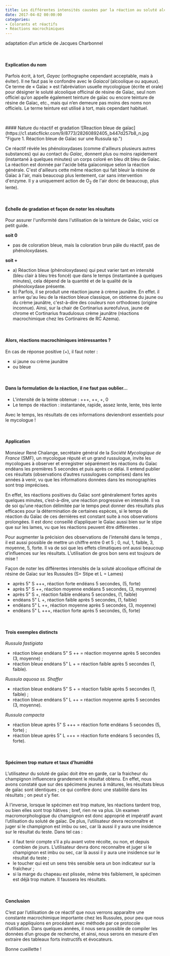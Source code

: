 ```yaml
---
title: Les différentes intensités causées par la réaction au soluté alcoolique officinal de résine de gaïac
date: 2017-04-02 00:00:00
categories: 
- Colorants et réactifs
- Réactions macrochimiques
---
```

adaptation d’un article
de Jacques Charbonnel
<p>&nbsp; </p>

#### Explication du nom
Parfois écrit, à tort, *Gayac* (orthographe cependant acceptable, mais à éviter). Il ne faut pas le confondre avec le *Gaiacol* (alcoolique ou aqueux). Ce terme de « Gaïac » est l’abréviation usuelle mycologique (écrite et orale) pour désigner le soluté alcoolique officinal de résine de Gaïac, seul nom officiel qu’on appelle également teinture de gaïac ou encore teinture de résine de Gaïac, etc., mais qui n’en demeure pas moins des noms non officiels. Le terme teinture est utilisé à tort, mais cependant habituel.
<!--more-->

<p>&nbsp; </p>
#### Nature du réactif et gradation
![Reaction bleue de gaïac](https://c1.staticflickr.com/9/8773/28260892405_b447d257b8_n.jpg "Figure 1. Réaction bleue de Gaïac sur une Russula sp.")

Ce réactif révèle les phénoloxydases (comme d'ailleurs plusieurs autres substances) qui au contact du *Gaïac*, donnent plus ou moins rapidement (instantané à quelques minutes) un corps coloré en bleu dit bleu de Gaïac. La réaction est donnée par l'acide bêta gaïaconique selon la réaction générale. C'est d'ailleurs cette même réaction qui fait bleuir la résine de Gaïac à l'air, mais beaucoup plus lentement, car sans intervention d'enzyme. Il y a uniquement action de O<sub>2</sub> de l'air donc de beaucoup, plus lente).
<p>&nbsp; </p>

#### Échelle de gradation et façon de noter les résultats
Pour assurer l'uniformité dans l'utilisation de la teinture de Gaïac, voici ce petit guide.

**soit 0**
* pas de coloration bleue, mais la coloration brun pâle du réactif, pas de phénoloxydases.

**soit +**
* a) Réaction bleue (phénoloxydases) qui peut varier tant en intensité (bleu clair à bleu très foncé) que dans le temps (instantanée à quelques minutes), cela dépend de la quantité et de la qualité de la phénoloxydase présente.
* b) Parfois, il se produit une réaction jaune à crème jaunâtre. En effet. il arrive qu'au lieu de la réaction bleue classique, on obtienne du jaune ou du crème jaunâtre, c'est-à-dire des couleurs non orthodoxes (origine inconnue). Ainsi, sur la chair de Cortinarius aureofulvus, jaune de chrome et Cortinarius fraudulosus crème jaunâtre (réactions macrochimique chez les Cortinaires de RC Azema).
<p>&nbsp; </p>

#### Alors, réactions macrochimiques intéressantes ?
En cas de réponse positive (+), il faut noter :
* si jaune ou crème jaunâtre
* ou bleue
<p>&nbsp; </p>

#### Dans la formulation de la réaction, il ne faut pas oublier...
* L'intensité de la teinte obtenue : +++, ++, +, 0
* Le temps de réaction : instantanée, rapide, assez lente, lente, très lente

Avec le temps, les résultats de ces informations deviendront essentiels pour le mycologue !
<p>&nbsp; </p>

#### Application
Monsieur René Chalange, secrétaire général de la *Société Mycologique de France* (SMF), un mycologue réputé et un grand russulogue, invite les mycologues à observer et enregistrer séparément les réactions du Gaïac endéans les premières 5 secondes et puis après ce délai. Il entend publier ces résultats (observations d’autres russulogues comprises) dans les années à venir, vu que les informations données dans les monographies sont trop imprécises.

En effet, les réactions positives du Gaïac sont généralement fortes après quelques minutes, c’est-à-dire, une réaction progressive en intensité. Il va de soi qu’une réaction délimitée par le temps peut donner des résultats plus efficaces pour la détermination de certaines espèces, si le temps de réaction du Gaïac de ces dernières est constant suite à nos observations prolongées. Il est donc conseillé d’appliquer le Gaïac aussi bien sur le stipe que sur les lames, vu que les réactions peuvent être différentes .

Pour augmenter la précision des observations de l’intensité dans le temps , il est aussi possible de mettre un chiffre entre 0 et 5 ; 0, nul, 1, faible, 3, moyenne, 5, forte. Il va de soi que les effets climatiques ont aussi beaucoup d’influences sur les résultats. L’utilisation de gros bon sens est toujours de mise !

Façon de noter les différentes intensités de la soluté alcoolique officinal de résine de Gaïac sur les Russules (S= Stipe et L = Lames)
* après 5" S +++, réaction forte endéans 5 secondes, (5, forte)
* après 5" S ++, réaction moyenne endéans 5 secondes, (3, moyenne)
* après 5" S +, réaction faible endéans 5 secondes, (1, faible)
* endéans 5" L +, réaction faible après 5 secondes, (1, faible)
* endéans 5" L ++, réaction moyenne après 5 secondes, (3, moyenne)
* endéans 5" L +++, réaction forte après 5 secondes, (5, forte)
<p>&nbsp; </p>

#### Trois exemples distincts

*Russula fastigiata*
* réaction bleue endéans 5" S ++ = réaction moyenne après 5 secondes (3, moyenne) ;
* réaction bleue endéans 5" L + = réaction faible après 5 secondes (1, faible).

*Russula aquosa ss. Shaffer*
* réaction bleue endéans 5" S + = réaction faible après 5 secondes (1, faible) ;
* réaction bleue endéans 5" L ++ = réaction moyenne après 5 secondes (3, moyenne).

*Russula compacta*
* réaction bleue après 5" S +++ = réaction forte endéans 5 secondes (5, forte) ;
* réaction bleue après 5" L +++ = réaction forte endéans 5 secondes (5, forte).
<p>&nbsp; </p>

#### Spécimen trop mature et taux d’humidité

L’utilisateur du soluté de gaïac doit être en garde, car la fraicheur du champignon influencera grandement le résultat obtenu. En effet, nous avons constaté que sur des spécimens jeunes à mâtures, les résultats bleus de gaïac sont identiques ; ce qui confère donc une stabilité dans les résultats ; on peut s’y fier.

À l’inverse, lorsque le spécimen est trop mature, les réactions tardent trop, ou bien elles sont trop hâtives ; bref, rien ne va plus. Un examen macromorphologique du champignon est donc approprié et impératif avant l’utilisation du soluté de gaïac. De plus, l’utilisateur devra reconnaître et juger si le champignon est imbu ou sec, car là aussi il y aura une insidence sur le résultat du teste. Dans tel cas :

* il faut tenir compte s’il a plu avant votre récolte, ou non, et depuis combien de jours. L’utilisateur devra donc reconnaître et juger si le champignon est imbu ou sec, car là aussi il y aura une insidence sur le résultat du teste ;
* le toucher qui est un sens très sensible sera un bon indicateur sur la fraîcheur ;
* si la marge du chapeau est plissée, même très faiblement, le spécimen est déjà trop mature. Il faussera les résultats.
<p>&nbsp; </p>

#### Conclusion

C’est par l’utilisation de ce réactif que nous verrons apparaître une constante macrochimique importante chez les Russules, pour peu que nous nous y appliquions en procédant avec méthode par ce protocole d’utilisation. Dans quelques années, il nous sera possible de compiler les données d’un groupe de recherche, et ainsi, nous serons en mesure d'en extraire des tableaux forts instructifs et évocateurs.

Bonne cueillette !
